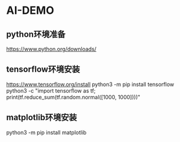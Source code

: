 # AI-DEMO

## python环境准备
https://www.python.org/downloads/

## tensorflow环境安装
https://www.tensorflow.org/install
python3 -m pip install tensorflow
python3 -c "import tensorflow as tf; print(tf.reduce_sum(tf.random.normal([1000, 1000])))"

## matplotlib环境安装
python3 -m pip install matplotlib


